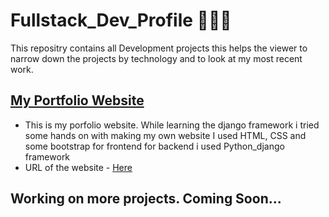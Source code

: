 # Fullstack_Dev_Profile 👨🏽‍💻
This repositry contains all Development projects this helps the viewer to narrow down the projects by technology and to look at my most recent work.

## [My Portfolio Website](https://github.com/pratiktiwari1212/myportfolio)
- This is my porfolio website. While learning the django framework i tried some hands on with making my own website I used HTML, CSS and some bootstrap for frontend for backend i used Python_django framework
- URL of the website - [Here](https://pratiktiwari.herokuapp.com/)

## Working on more projects. Coming Soon...
